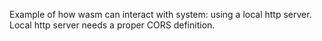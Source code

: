 Example of how wasm can interact with system: using a local http server. Local http server needs a proper CORS definition.
